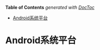 <!-- START doctoc generated TOC please keep comment here to allow auto update -->
<!-- DON'T EDIT THIS SECTION, INSTEAD RE-RUN doctoc TO UPDATE -->
**Table of Contents**  *generated with [DocToc](https://github.com/thlorenz/doctoc)*

- [Android系统平台](#android%E7%B3%BB%E7%BB%9F%E5%B9%B3%E5%8F%B0)

<!-- END doctoc generated TOC please keep comment here to allow auto update -->

# Android系统平台